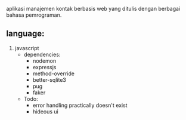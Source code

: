 aplikasi manajemen kontak berbasis web yang ditulis dengan berbagai bahasa pemrograman.

**language**:
---
1. javascript
   * dependencies:
        - nodemon
        - expressjs
        - method-override
        - better-sqlite3
        - pug
        - faker
   * Todo:
        - error handling practically doesn't exist
        - hideous ui
